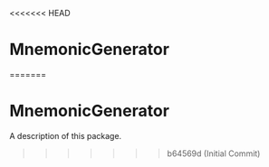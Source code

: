 <<<<<<< HEAD
# MnemonicGenerator
=======
# MnemonicGenerator

A description of this package.
>>>>>>> b64569d (Initial Commit)
